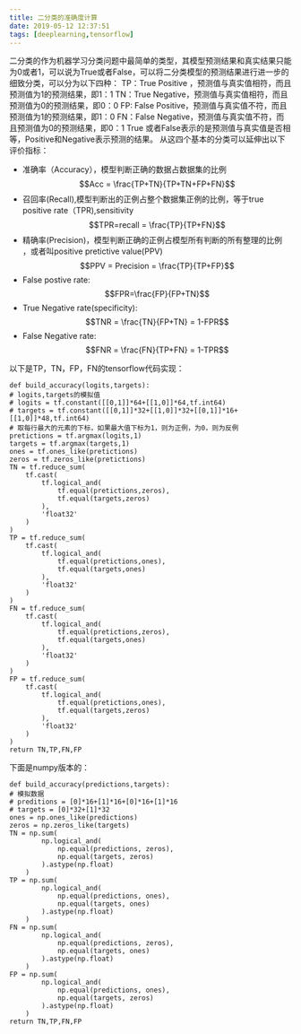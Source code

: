 ```yaml
---
title: 二分类的准确度计算
date: 2019-05-12 12:37:51
tags: [deeplearning,tensorflow]
---
```

二分类的作为机器学习分类问题中最简单的类型，其模型预测结果和真实结果只能为0或者1，可以说为True或者False，<!--more-->可以将二分类模型的预测结果进行进一步的细致分类，可以分为以下四种：
TP：True Positive ，预测值与真实值相符，而且预测值为1的预测结果，即1：1
TN：True Negative，预测值与真实值相符，而且预测值为0的预测结果，即0：0
FP: False Positive，预测值与真实值不符，而且预测值为1的预测结果，即1：0
FN：False Negative，预测值与真实值不符，而且预测值为0的预测结果，即0：1
True 或者False表示的是预测值与真实值是否相等，Positive和Negative表示预测的结果。
从这四个基本的分类可以延伸出以下评价指标：
* 准确率（Accuracy），模型判断正确的数据占数据集的比例
$$Acc = \frac{TP+TN}{TP+TN+FP+FN}$$ 
* 召回率(Recall),模型判断出的正例占整个数据集正例的比例，等于true positive rate（TPR),sensitivity
$$TPR=recall = \frac{TP}{TP+FN}$$
* 精确率(Precision)，模型判断正确的正例占模型所有判断的所有整理的比例 ，或者叫positive pretictive value(PPV)
$$PPV = Precision = \frac{TP}{TP+FP}$$
* False postive rate:
$$FPR=\frac{FP}{FP+TN}$$
* True Negative rate(specificity):
$$TNR = \frac{TN}{FP+TN} = 1-FPR$$
* False Negative rate:
$$FNR = \frac{FN}{TP+FN} = 1-TPR$$

以下是TP，TN，FP，FN的tensorflow代码实现：
    
    def build_accuracy(logits,targets):
    # logits,targets的模拟值
    # logits = tf.constant([[0,1]]*64+[[1,0]]*64,tf.int64)
    # targets = tf.constant([[0,1]]*32+[[1,0]]*32+[[0,1]]*16+[[1,0]]*48,tf.int64)
    # 取每行最大的元素的下标，如果最大值下标为1，则为正例，为0，则为反例
    pretictions = tf.argmax(logits,1)
    targets = tf.argmax(targets,1)
    ones = tf.ones_like(pretictions)
    zeros = tf.zeros_like(pretictions)
    TN = tf.reduce_sum(
        tf.cast(
            tf.logical_and(
                tf.equal(pretictions,zeros),
                tf.equal(targets,zeros)
            ),
            'float32'
        )
    )
    TP = tf.reduce_sum(
        tf.cast(
            tf.logical_and(
                tf.equal(pretictions,ones),
                tf.equal(targets,ones)
            ),
            'float32'
        )
    )
    FN = tf.reduce_sum(
        tf.cast(
            tf.logical_and(
                tf.equal(pretictions,zeros),
                tf.equal(targets,ones)
            ),
            'float32'
        )
    )
    FP = tf.reduce_sum(
        tf.cast(
            tf.logical_and(
                tf.equal(pretictions,ones),
                tf.equal(targets,zeros)
            ),
            'float32'
        )
    )
    return TN,TP,FN,FP

下面是numpy版本的：
	
	def build_accuracy(predictions,targets):
    # 模拟数据
    # preditions = [0]*16+[1]*16+[0]*16+[1]*16
    # targets = [0]*32+[1]*32
    ones = np.ones_like(predictions)
    zeros = np.zeros_like(targets)
    TN = np.sum(
            np.logical_and(
                np.equal(predictions, zeros),
                np.equal(targets, zeros)
            ).astype(np.float)
        )
    TP = np.sum(
            np.logical_and(
                np.equal(predictions, ones),
                np.equal(targets, ones)
            ).astype(np.float)
        )
    FN = np.sum(
            np.logical_and(
                np.equal(predictions, zeros),
                np.equal(targets, ones)
            ).astype(np.float)
        )
    FP = np.sum(
            np.logical_and(
                np.equal(predictions, ones),
                np.equal(targets, zeros)
            ).astype(np.float)
        )
    return TN,TP,FN,FP
